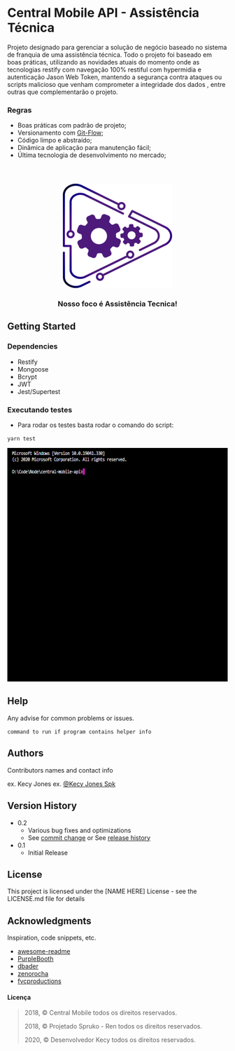 # Central Mobile API - Assistência Técnica
Projeto designado para gerenciar a solução de negócio baseado no sistema de franquia de uma assistência técnica. 
Todo o projeto foi baseado em boas práticas, utilizando as novidades atuais do momento onde as tecnologias restify com navegação 100% restiful com hypermidia e autenticação Jason Web Token, mantendo a segurança contra ataques ou scripts malicioso que venham comprometer a integridade dos dados , entre outras que complementarão o projeto. 

### Regras
- Boas práticas com padrão de projeto;
- Versionamento com [Git-Flow](http://danielkummer.github.io/git-flow-cheatsheet/index.pt_BR.html "Git-flow");
- Código limpo e abstraído;
- Dinâmica de aplicação para manutenção fácil;
- Última tecnologia de desenvolvimento no mercado;
###

<p align="center">
  <br><br>
  <a>
  <img width="250" height="238" src="/doc/cm_small.png">
  </a>

  <h3 align="center">Nosso foco é Assistência Tecnica!</h3>
</p>

## Getting Started

### Dependencies

* Restify
* Mongoose
* Bcrypt
* JWT
* Jest/Supertest

### Executando testes

* Para rodar os testes basta rodar o comando do script:
```
yarn test
```
<p align="center">
  <img width="600" height="533" src="doc/yarn-test.gif">
</p>

## Help

Any advise for common problems or issues.
```
command to run if program contains helper info
```

## Authors

Contributors names and contact info

ex. Kecy Jones 
ex. [@Kecy Jones Spk](https://facebook.com/chikyuujin)

## Version History

* 0.2
    * Various bug fixes and optimizations
    * See [commit change]() or See [release history]()
* 0.1
    * Initial Release

## License

This project is licensed under the [NAME HERE] License - see the LICENSE.md file for details

## Acknowledgments

Inspiration, code snippets, etc.
* [awesome-readme](https://github.com/matiassingers/awesome-readme)
* [PurpleBooth](https://gist.github.com/PurpleBooth/109311bb0361f32d87a2)
* [dbader](https://github.com/dbader/readme-template)
* [zenorocha](https://gist.github.com/zenorocha/4526327)
* [fvcproductions](https://gist.github.com/fvcproductions/1bfc2d4aecb01a834b46)

#### Licença
 ><p>2018, &copy; Central Mobile todos os direitos reservados.</p>
 ><p>2018, &copy; Projetado Spruko - Ren todos os direitos reservados.</p>
 ><p>2020, &copy; Desenvolvedor Kecy todos os direitos reservados.</p>
